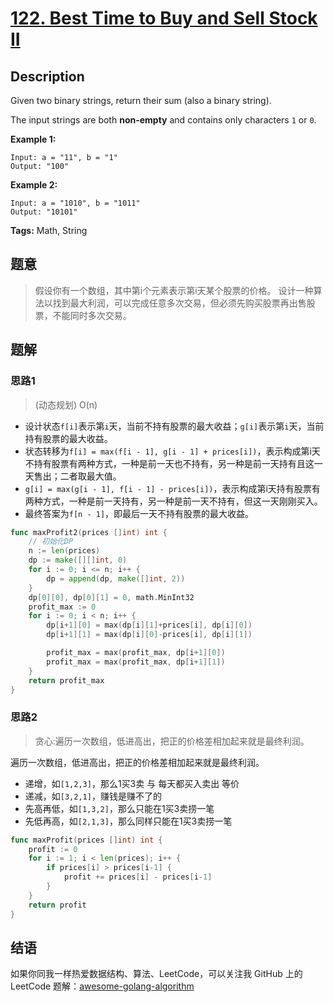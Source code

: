 # [122. Best Time to Buy and Sell Stock II][title]

## Description

Given two binary strings, return their sum (also a binary string).

The input strings are both **non-empty** and contains only characters `1` or `0`.

**Example 1:**

```
Input: a = "11", b = "1"
Output: "100"
```

**Example 2:**

```
Input: a = "1010", b = "1011"
Output: "10101"
```

**Tags:** Math, String

## 题意
>假设你有一个数组，其中第i个元素表示第i天某个股票的价格。
 设计一种算法以找到最大利润，可以完成任意多次交易，但必须先购买股票再出售股票，不能同时多次交易。
 
## 题解

### 思路1
> (动态规划) O(n)

- 设计状态`f[i]`表示第`i`天，当前不持有股票的最大收益；`g[i]`表示第`i`天，当前持有股票的最大收益。
- 状态转移为`f[i] = max(f[i - 1], g[i - 1] + prices[i])`，表示构成第i天不持有股票有两种方式，一种是前一天也不持有，另一种是前一天持有且这一天售出；二者取最大值。
- `g[i] = max(g[i - 1], f[i - 1] - prices[i])`，表示构成第i天持有股票有两种方式，一种是前一天持有，另一种是前一天不持有，但这一天刚刚买入。
- 最终答案为`f[n - 1]`，即最后一天不持有股票的最大收益。

```go
func maxProfit2(prices []int) int {
	// 初始化DP
	n := len(prices)
	dp := make([][]int, 0)
	for i := 0; i <= n; i++ {
		dp = append(dp, make([]int, 2))
	}
	dp[0][0], dp[0][1] = 0, math.MinInt32
	profit_max := 0
	for i := 0; i < n; i++ {
		dp[i+1][0] = max(dp[i][1]+prices[i], dp[i][0])
		dp[i+1][1] = max(dp[i][0]-prices[i], dp[i][1])

		profit_max = max(profit_max, dp[i+1][0])
		profit_max = max(profit_max, dp[i+1][1])
	}
	return profit_max
}
```

### 思路2
> 贪心:遍历一次数组，低进高出，把正的价格差相加起来就是最终利润。

遍历一次数组，低进高出，把正的价格差相加起来就是最终利润。
- 递增，如`[1,2,3]`，那么1买3卖 与 每天都买入卖出 等价
- 递减，如`[3,2,1]`，赚钱是赚不了的
- 先高再低，如`[1,3,2]`，那么只能在1买3卖捞一笔
- 先低再高，如`[2,1,3]`，那么同样只能在1买3卖捞一笔

```go
func maxProfit(prices []int) int {
	profit := 0
	for i := 1; i < len(prices); i++ {
		if prices[i] > prices[i-1] {
			profit += prices[i] - prices[i-1]
		}
	}
	return profit
}
```

## 结语

如果你同我一样热爱数据结构、算法、LeetCode，可以关注我 GitHub 上的 LeetCode 题解：[awesome-golang-algorithm][me]

[title]: https://leetcode.com/problems/best-time-to-buy-and-sell-stock-ii/
[me]: https://github.com/kylesliu/awesome-golang-algorithm
